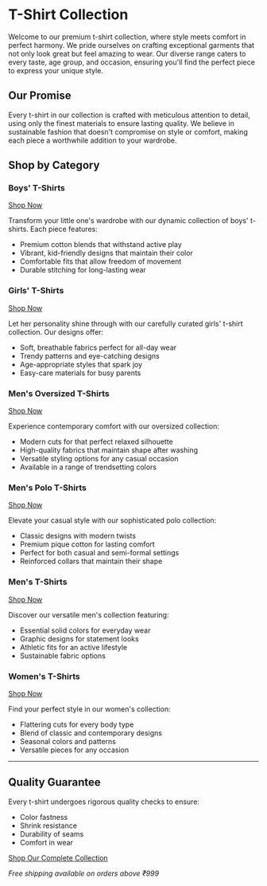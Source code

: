 # T-Shirt Collection

Welcome to our premium t-shirt collection, where style meets comfort in perfect harmony. We pride ourselves on crafting exceptional garments that not only look great but feel amazing to wear. Our diverse range caters to every taste, age group, and occasion, ensuring you'll find the perfect piece to express your unique style.

## Our Promise

Every t-shirt in our collection is crafted with meticulous attention to detail, using only the finest materials to ensure lasting quality. We believe in sustainable fashion that doesn't compromise on style or comfort, making each piece a worthwhile addition to your wardrobe.

## Shop by Category

### Boys' T-Shirts
[Shop Now](https://www.jandjp.in/collections/boys-t-shirt)

Transform your little one's wardrobe with our dynamic collection of boys' t-shirts. Each piece features:
- Premium cotton blends that withstand active play
- Vibrant, kid-friendly designs that maintain their color
- Comfortable fits that allow freedom of movement
- Durable stitching for long-lasting wear

### Girls' T-Shirts
[Shop Now](https://www.jandjp.in/collections/girls-tshirt)

Let her personality shine through with our carefully curated girls' t-shirt collection. Our designs offer:
- Soft, breathable fabrics perfect for all-day wear
- Trendy patterns and eye-catching designs
- Age-appropriate styles that spark joy
- Easy-care materials for busy parents

### Men's Oversized T-Shirts
[Shop Now](https://www.jandjp.in/collections/men-oversized-tshirts)

Experience contemporary comfort with our oversized collection:
- Modern cuts for that perfect relaxed silhouette
- High-quality fabrics that maintain shape after washing
- Versatile styling options for any casual occasion
- Available in a range of trendsetting colors

### Men's Polo T-Shirts
[Shop Now](https://www.jandjp.in/collections/men-polo-tshirts)

Elevate your casual style with our sophisticated polo collection:
- Classic designs with modern twists
- Premium pique cotton for lasting comfort
- Perfect for both casual and semi-formal settings
- Reinforced collars that maintain their shape

### Men's T-Shirts
[Shop Now](https://www.jandjp.in/collections/men-tshirts)

Discover our versatile men's collection featuring:
- Essential solid colors for everyday wear
- Graphic designs for statement looks
- Athletic fits for an active lifestyle
- Sustainable fabric options

### Women's T-Shirts
[Shop Now](https://www.jandjp.in/collections/women-tshirts)

Find your perfect style in our women's collection:
- Flattering cuts for every body type
- Blend of classic and contemporary designs
- Seasonal colors and patterns
- Versatile pieces for any occasion

---

## Quality Guarantee

Every t-shirt undergoes rigorous quality checks to ensure:
- Color fastness
- Shrink resistance
- Durability of seams
- Comfort in wear

[Shop Our Complete Collection](https://www.jandjp.in/)

*Free shipping available on orders above ₹999*
